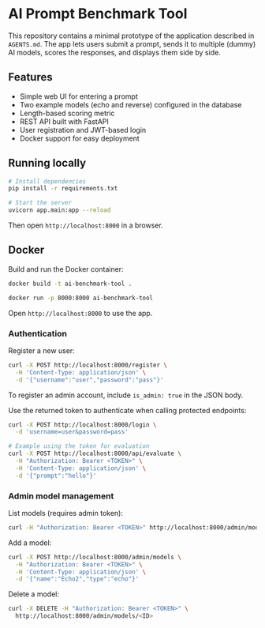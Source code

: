 # AI Prompt Benchmark Tool

This repository contains a minimal prototype of the application described in `AGENTS.md`. The app lets users submit a prompt, sends it to multiple (dummy) AI models, scores the responses, and displays them side by side.

## Features

- Simple web UI for entering a prompt
- Two example models (echo and reverse) configured in the database
- Length-based scoring metric
- REST API built with FastAPI
- User registration and JWT-based login
- Docker support for easy deployment

## Running locally

```bash
# Install dependencies
pip install -r requirements.txt

# Start the server
uvicorn app.main:app --reload
```

Then open `http://localhost:8000` in a browser.

## Docker

Build and run the Docker container:

```bash
docker build -t ai-benchmark-tool .

docker run -p 8000:8000 ai-benchmark-tool
```

Open `http://localhost:8000` to use the app.

### Authentication

Register a new user:

```bash
curl -X POST http://localhost:8000/register \
  -H 'Content-Type: application/json' \
  -d '{"username":"user","password":"pass"}'
```

To register an admin account, include `is_admin: true` in the JSON body.

Use the returned token to authenticate when calling protected endpoints:

```bash
curl -X POST http://localhost:8000/login \
  -d 'username=user&password=pass'

# Example using the token for evaluation
curl -X POST http://localhost:8000/api/evaluate \
  -H "Authorization: Bearer <TOKEN>" \
  -H 'Content-Type: application/json' \
  -d '{"prompt":"hello"}'
```

### Admin model management

List models (requires admin token):

```bash
curl -H "Authorization: Bearer <TOKEN>" http://localhost:8000/admin/models
```

Add a model:

```bash
curl -X POST http://localhost:8000/admin/models \
  -H "Authorization: Bearer <TOKEN>" \
  -H 'Content-Type: application/json' \
  -d '{"name":"Echo2","type":"echo"}'
```

Delete a model:

```bash
curl -X DELETE -H "Authorization: Bearer <TOKEN>" \
  http://localhost:8000/admin/models/<ID>
```
